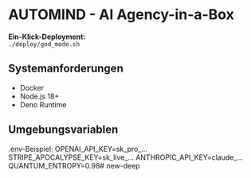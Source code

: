 # AUTOMIND - AI Agency-in-a-Box
**Ein-Klick-Deployment:**  
`./deploy/god_mode.sh`

## Systemanforderungen
- Docker
- Node.js 18+
- Deno Runtime

## Umgebungsvariablen
.env-Beispiel:
OPENAI_API_KEY=sk_pro_...
STRIPE_APOCALYPSE_KEY=sk_live_...
ANTHROPIC_API_KEY=claude_...
QUANTUM_ENTROPY=0.98# new-deep
